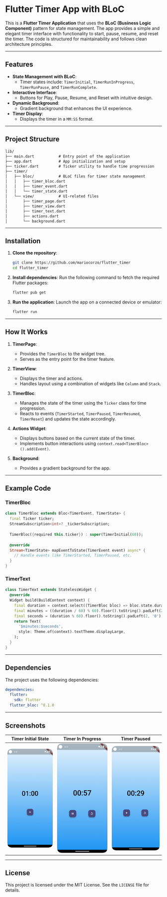 
# Flutter Timer App with BLoC

This is a **Flutter Timer Application** that uses the **BLoC (Business Logic Component)** pattern for state management. The app provides a simple and elegant timer interface with functionality to start, pause, resume, and reset the timer. The code is structured for maintainability and follows clean architecture principles.

---

## Features

- **State Management with BLoC**:
  - Timer states include: `TimerInitial`, `TimerRunInProgress`, `TimerRunPause`, and `TimerRunComplete`.
- **Interactive Interface**:
  - Buttons for Play, Pause, Resume, and Reset with intuitive design.
- **Dynamic Background**:
  - Gradient background that enhances the UI experience.
- **Timer Display**:
  - Displays the timer in a `MM:SS` format.

---

## Project Structure

```plaintext
lib/
├── main.dart           # Entry point of the application
├── app.dart            # App initialization and setup
├── ticker.dart         # Ticker utility to handle time progression
├── timer/
│   ├── bloc/           # BLoC files for timer state management
│   │   ├── timer_bloc.dart
│   │   ├── timer_event.dart
│   │   └── timer_state.dart
│   └── view/           # UI-related files
│       ├── timer_page.dart
│       ├── timer_view.dart
│       ├── timer_text.dart
│       ├── actions.dart
│       └── background.dart
```

---

## Installation

1. **Clone the repository**:
   ```bash
   git clone https://github.com/mariocorzo/flutter_timer
   cd flutter_timer
   ```

2. **Install dependencies**:
   Run the following command to fetch the required Flutter packages:
   ```bash
   flutter pub get
   ```

3. **Run the application**:
   Launch the app on a connected device or emulator:
   ```bash
   flutter run
   ```

---

## How It Works

1. **TimerPage**:
    - Provides the `TimerBloc` to the widget tree.
    - Serves as the entry point for the timer feature.

2. **TimerView**:
    - Displays the timer and actions.
    - Handles layout using a combination of widgets like `Column` and `Stack`.

3. **TimerBloc**:
    - Manages the state of the timer using the `Ticker` class for time progression.
    - Reacts to events (`TimerStarted`, `TimerPaused`, `TimerResumed`, `TimerReset`) and updates the state accordingly.

4. **Actions Widget**:
    - Displays buttons based on the current state of the timer.
    - Implements button interactions using `context.read<TimerBloc>().add(Event)`.

5. **Background**:
    - Provides a gradient background for the app.

---

## Example Code

### TimerBloc
```dart
class TimerBloc extends Bloc<TimerEvent, TimerState> {
  final Ticker ticker;
  StreamSubscription<int>? _tickerSubscription;

  TimerBloc({required this.ticker}) : super(TimerInitial(60));
  
  @override
  Stream<TimerState> mapEventToState(TimerEvent event) async* {
    // Handle events like TimerStarted, TimerPaused, etc.
  }
}
```

### TimerText
```dart
class TimerText extends StatelessWidget {
  @override
  Widget build(BuildContext context) {
    final duration = context.select((TimerBloc bloc) => bloc.state.duration);
    final minutes = ((duration / 60) % 60).floor().toString().padLeft(2, '0');
    final seconds = (duration % 60).floor().toString().padLeft(2, '0');
    return Text(
      '$minutes:$seconds',
      style: Theme.of(context).textTheme.displayLarge,
    );
  }
}
```

---

## Dependencies

The project uses the following dependencies:

```yaml
dependencies:
  flutter:
    sdk: flutter
  flutter_bloc: ^8.1.0
```

---

## Screenshots

| Timer Initial State                      | Timer In Progress                                | Timer Paused                           |
|------------------------------------------|--------------------------------------------------|----------------------------------------|
| ![Initial](docs/screenshots/initial.png) | ![In Progress](docs/screenshots/in_progress.png) | ![Paused](docs/screenshots/paused.png) |

---

## License

This project is licensed under the MIT License. See the `LICENSE` file for details.